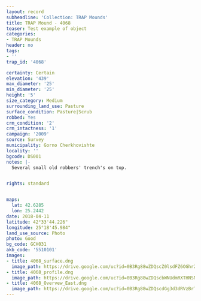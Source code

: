 ```yaml
---
layout: record
subheadline: 'Collection: TRAP Mounds'
title: TRAP Mound - 4068
teaser: Test example of object
categories:
- TRAP Mounds
header: no
tags:
- ''
trap_id: '4068'

certainty: Certain
elevation: '439'
max_diameter: '25'
min_diameter: '25'
height: '5'
size_category: Medium
surrounding_land_use: Pasture
surface_condition: Pasture|Scrub
robbed: Yes
crm_condition: '2'
crm_intactness: '1'
campaign: '2009'
source: Survey
municipality: Gorno Cherkhovishte
locality: ''
bgcode: DS001
notes: |-
  Several small old robbers' trench's on top.


rights: standard


maps:
  lat: 42.6285
  lon: 25.2442
date: 2018-04-11
latitude: 42°33'44.226"
longitude: 25°18'45.984"
land_use_source: Photo
photo: Good
bg_code: GCH031
akb_code: '5510101'
images:
- title: 4068_surface.dng
  image_path: https://drive.google.com/uc?id=0B3Rg88wZDQscZ0lsdFZ6OGhrZTA
- title: 4068_profile.dng
  image_path: https://drive.google.com/uc?id=0B3Rg88wZDQscbWNUdmRXTHNSNDg
- title: 4068_Overvew_East.dng
  image_path: https://drive.google.com/uc?id=0B3Rg88wZDQscdGg3d3dRVzBrT3c
---
```

